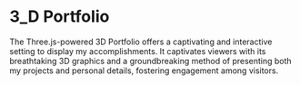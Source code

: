 # 3_D Portfolio
The Three.js-powered 3D Portfolio offers a captivating and interactive setting to display my accomplishments. It captivates viewers with its breathtaking 3D graphics and a groundbreaking method of presenting both my projects and personal details, fostering engagement among visitors.
